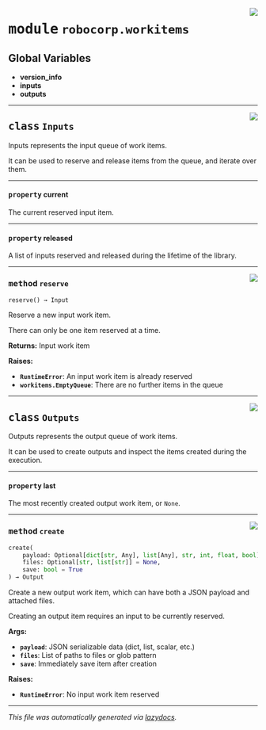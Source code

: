 <!-- markdownlint-disable -->

<a href="../../workitems/src/robocorp/workitems/__init__.py#L0"><img align="right" style="float:right;" src="https://img.shields.io/badge/-source-cccccc?style=flat-square" /></a>

# <kbd>module</kbd> `robocorp.workitems`




**Global Variables**
---------------
- **version_info**
- **inputs**
- **outputs**


---

<a href="../../workitems/src/robocorp/workitems/__init__.py#L65"><img align="right" style="float:right;" src="https://img.shields.io/badge/-source-cccccc?style=flat-square" /></a>

## <kbd>class</kbd> `Inputs`
Inputs represents the input queue of work items. 

It can be used to reserve and release items from the queue, and iterate over them. 


---

#### <kbd>property</kbd> current

The current reserved input item. 

---

#### <kbd>property</kbd> released

A list of inputs reserved and released during the lifetime of the library. 



---

<a href="../../workitems/src/robocorp/workitems/__init__.py#L96"><img align="right" style="float:right;" src="https://img.shields.io/badge/-source-cccccc?style=flat-square" /></a>

### <kbd>method</kbd> `reserve`

```python
reserve() → Input
```

Reserve a new input work item. 

There can only be one item reserved at a time. 



**Returns:**
  Input work item 



**Raises:**
 
 - <b>`RuntimeError`</b>:  An input work item is already reserved 
 - <b>`workitems.EmptyQueue`</b>:  There are no further items in the queue 


---

<a href="../../workitems/src/robocorp/workitems/__init__.py#L111"><img align="right" style="float:right;" src="https://img.shields.io/badge/-source-cccccc?style=flat-square" /></a>

## <kbd>class</kbd> `Outputs`
Outputs represents the output queue of work items. 

It can be used to create outputs and inspect the items created during the execution. 


---

#### <kbd>property</kbd> last

The most recently created output work item, or `None`. 



---

<a href="../../workitems/src/robocorp/workitems/__init__.py#L137"><img align="right" style="float:right;" src="https://img.shields.io/badge/-source-cccccc?style=flat-square" /></a>

### <kbd>method</kbd> `create`

```python
create(
    payload: Optional[dict[str, Any], list[Any], str, int, float, bool] = None,
    files: Optional[str, list[str]] = None,
    save: bool = True
) → Output
```

Create a new output work item, which can have both a JSON payload and attached files. 

Creating an output item requires an input to be currently reserved. 



**Args:**
 
 - <b>`payload`</b>:  JSON serializable data (dict, list, scalar, etc.) 
 - <b>`files`</b>:  List of paths to files or glob pattern 
 - <b>`save`</b>:  Immediately save item after creation 



**Raises:**
 
 - <b>`RuntimeError`</b>:  No input work item reserved 




---

_This file was automatically generated via [lazydocs](https://github.com/ml-tooling/lazydocs)._
